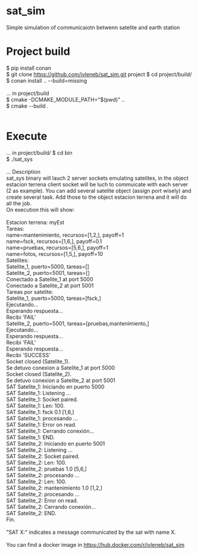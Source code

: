 # sat_sim
Simple simulation of communicaiotn betwenn satelite and earth station 
<br>
# Project build
$ pip install conan <br>
$ git clone https://github.com/ivleneb/sat_sim.git project
$ cd project/build/ <br>
$ conan install .. --build=missing <br>
<br>
... in project/build <br>
$ cmake -DCMAKE_MODULE_PATH="$(pwd)" .. <br>
$ cmake --build . <br>
<br>
# Execute
... in project/build/
$ cd bin <br>
$ ./sat_sys <br>
<br>
... Description<br>
sat_sys binary will lauch 2 server sockets emulating satelites, in the object estacion terrena client socket will be luch to commuicate with each server (2 as example).
You can add several satelite object (assign port wisely) and create several task. Add those to the object estacion terrena and it will do all the job.
<br>
On execution this will show:<br>
<br>
Estacion terrena: myEst <br>
Tareas: <br>
name=mantenimiento, recursos=[1,2,], payoff=1 <br>
name=fsck, recursos=[1,6,], payoff=0.1<br>
name=pruebas, recursos=[5,6,], payoff=1<br>
name=fotos, recursos=[1,5,], payoff=10<br>
Satelites:<br>
Satelite_1, puerto=5000, tareas=[]<br>
Satelite_2, puerto=5001, tareas=[]<br>
Conectado a Satelite_1 at port 5000<br>
Conectado a Satelite_2 at port 5001<br>
Tareas por satelite:<br>
Satelite_1, puerto=5000, tareas=[fsck,]<br>
Ejecutando...<br>
Esperando respuesta...<br>
Recibi 'FAIL'<br>
Satelite_2, puerto=5001, tareas=[pruebas,mantenimiento,]<br>
Ejecutando...<br>
Esperando respuesta...<br>
Recibi 'FAIL'<br>
Esperando respuesta...<br>
Recibi 'SUCCESS'<br>
Socket closed (Satelite_1).<br>
Se detuvo conexion a Satelite_1 at port 5000<br>
Socket closed (Satelite_2).<br>
Se detuvo conexion a Satelite_2 at port 5001<br>
SAT Satelite_1: Iniciando en puerto 5000<br>
SAT Satelite_1: Listening ...<br>
SAT Satelite_1: Socket paired.<br>
SAT Satelite_1: Len: 100.<br>
SAT Satelite_1: fsck 0.1 [1,6,]<br>
SAT Satelite_1: procesando ...<br>
SAT Satelite_1: Error on read.<br>
SAT Satelite_1: Cerrando conexión...<br>
SAT Satelite_1: END.<br>
SAT Satelite_2: Iniciando en puerto 5001<br>
SAT Satelite_2: Listening ...<br>
SAT Satelite_2: Socket paired.<br>
SAT Satelite_2: Len: 100.<br>
SAT Satelite_2: pruebas 1.0 [5,6,]<br>
SAT Satelite_2: procesando ...<br>
SAT Satelite_2: Len: 100.<br>
SAT Satelite_2: mantenimiento 1.0 [1,2,]<br>
SAT Satelite_2: procesando ...<br>
SAT Satelite_2: Error on read.<br>
SAT Satelite_2: Cerrando conexión...<br>
SAT Satelite_2: END.<br>
Fin.<br>
<br>
"SAT X:" indicates a message communicated by the sat with name X.<br>
<br>
You can find a docker image in https://hub.docker.com/r/ivleneb/sat_sim
 

